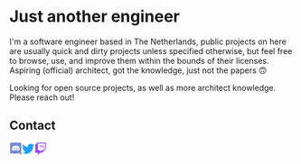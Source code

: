 # Just another engineer
I'm a software engineer based in The Netherlands, public projects on here are usually quick and dirty projects unless specified otherwise, but feel free to browse, use, and improve them within the bounds of their licenses. Aspiring (official) architect, got the knowledge, just not the papers 🙃

Looking for open source projects, as well as more architect knowledge. Please reach out!

## Contact
<a href="https://discordapp.com/users/110811348274810880">
  <img align="left" alt="Aumer#1337 | Discord" width="22px" src="https://raw.githubusercontent.com/aumer-amr/aumer-amr/main/images/discord.svg" />
</a>
<a href="https://twitter.com/aumer_amr">
  <img align="left" alt="@aumer_amr | Twitter" width="22px" src="https://raw.githubusercontent.com/aumer-amr/aumer-amr/main/images/twitter.svg" />
</a>
<a href="https://twitch.com/aumer">
  <img align="left" alt="Aumer | Twitch" width="22px" src="https://raw.githubusercontent.com/aumer-amr/aumer-amr/main/images/twitch.svg" />
</a>
